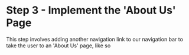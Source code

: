 
# Step 3 - Implement the 'About Us' Page

This step involves adding another navigation link to our navigation bar to take the user to an 'About Us' page, like so



